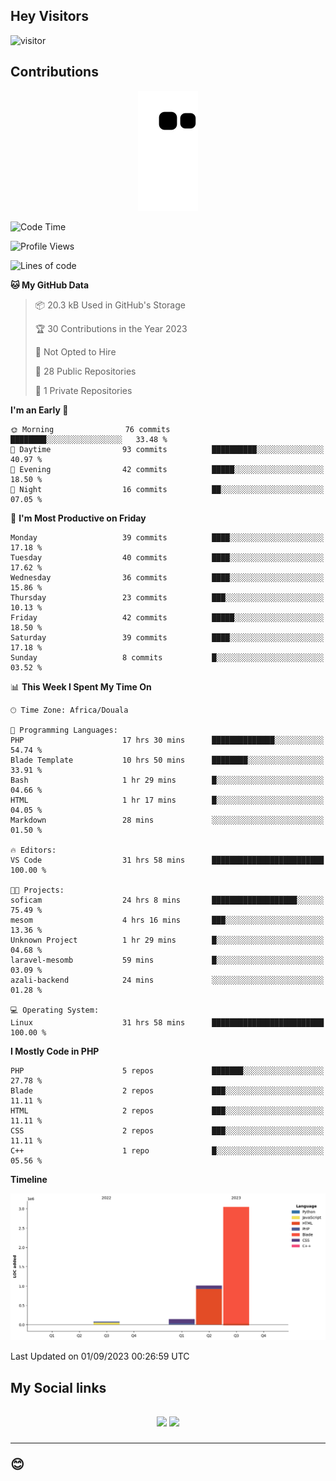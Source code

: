 ## Hey Visitors
![visitor](https://profile-counter.glitch.me/Fotsingboris/count.svg)

## Contributions
<p align="center">
  <img src="https://raw.githubusercontent.com/Fotsingboris/Fotsingboris/output/github-contribution-grid-snake.svg" />
</p>

<!--START_SECTION:waka-->
![Code Time](http://img.shields.io/badge/Code%20Time-608%20hrs%203%20mins-blue)

![Profile Views](http://img.shields.io/badge/Profile%20Views-1-blue)

![Lines of code](https://img.shields.io/badge/From%20Hello%20World%20I%27ve%20Written-4.3%20million%20lines%20of%20code-blue)

**🐱 My GitHub Data** 

> 📦 20.3 kB Used in GitHub's Storage 
 > 
> 🏆 30 Contributions in the Year 2023
 > 
> 🚫 Not Opted to Hire
 > 
> 📜 28 Public Repositories 
 > 
> 🔑 1 Private Repositories 
 > 
**I'm an Early 🐤** 

```text
🌞 Morning                76 commits          ████████░░░░░░░░░░░░░░░░░   33.48 % 
🌆 Daytime                93 commits          ██████████░░░░░░░░░░░░░░░   40.97 % 
🌃 Evening                42 commits          █████░░░░░░░░░░░░░░░░░░░░   18.50 % 
🌙 Night                  16 commits          ██░░░░░░░░░░░░░░░░░░░░░░░   07.05 % 
```
📅 **I'm Most Productive on Friday** 

```text
Monday                   39 commits          ████░░░░░░░░░░░░░░░░░░░░░   17.18 % 
Tuesday                  40 commits          ████░░░░░░░░░░░░░░░░░░░░░   17.62 % 
Wednesday                36 commits          ████░░░░░░░░░░░░░░░░░░░░░   15.86 % 
Thursday                 23 commits          ███░░░░░░░░░░░░░░░░░░░░░░   10.13 % 
Friday                   42 commits          █████░░░░░░░░░░░░░░░░░░░░   18.50 % 
Saturday                 39 commits          ████░░░░░░░░░░░░░░░░░░░░░   17.18 % 
Sunday                   8 commits           █░░░░░░░░░░░░░░░░░░░░░░░░   03.52 % 
```


📊 **This Week I Spent My Time On** 

```text
🕑︎ Time Zone: Africa/Douala

💬 Programming Languages: 
PHP                      17 hrs 30 mins      ██████████████░░░░░░░░░░░   54.74 % 
Blade Template           10 hrs 50 mins      ████████░░░░░░░░░░░░░░░░░   33.91 % 
Bash                     1 hr 29 mins        █░░░░░░░░░░░░░░░░░░░░░░░░   04.66 % 
HTML                     1 hr 17 mins        █░░░░░░░░░░░░░░░░░░░░░░░░   04.05 % 
Markdown                 28 mins             ░░░░░░░░░░░░░░░░░░░░░░░░░   01.50 % 

🔥 Editors: 
VS Code                  31 hrs 58 mins      █████████████████████████   100.00 % 

🐱‍💻 Projects: 
soficam                  24 hrs 8 mins       ███████████████████░░░░░░   75.49 % 
mesom                    4 hrs 16 mins       ███░░░░░░░░░░░░░░░░░░░░░░   13.36 % 
Unknown Project          1 hr 29 mins        █░░░░░░░░░░░░░░░░░░░░░░░░   04.68 % 
laravel-mesomb           59 mins             █░░░░░░░░░░░░░░░░░░░░░░░░   03.09 % 
azali-backend            24 mins             ░░░░░░░░░░░░░░░░░░░░░░░░░   01.28 % 

💻 Operating System: 
Linux                    31 hrs 58 mins      █████████████████████████   100.00 % 
```

**I Mostly Code in PHP** 

```text
PHP                      5 repos             ███████░░░░░░░░░░░░░░░░░░   27.78 % 
Blade                    2 repos             ███░░░░░░░░░░░░░░░░░░░░░░   11.11 % 
HTML                     2 repos             ███░░░░░░░░░░░░░░░░░░░░░░   11.11 % 
CSS                      2 repos             ███░░░░░░░░░░░░░░░░░░░░░░   11.11 % 
C++                      1 repo              █░░░░░░░░░░░░░░░░░░░░░░░░   05.56 % 
```



**Timeline**

![Lines of Code chart](https://raw.githubusercontent.com/Fotsingboris/Fotsingboris/main/assets/bar_graph.png)


 Last Updated on 01/09/2023 00:26:59 UTC
<!--END_SECTION:waka-->

<h2>My Social links <h2>
<p align="center">
   <a href="https://linkedin.com/in/Fotsingboris-Mathieu"><img src="https://img.shields.io/badge/linkedin-%230077B5.svg?style=for-the-badge&logo=linkedin&logoColor=white"></a>
   <a href="https://instagram.com/Fotsingboris"><img src="https://img.shields.io/badge/instagram-%23E4405F.svg?style=for-the-badge&logo=Instagram&logoColor=white"></a>
  </p>
<hr>
😊
